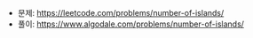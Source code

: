 - 문제: https://leetcode.com/problems/number-of-islands/
- 풀이: https://www.algodale.com/problems/number-of-islands/